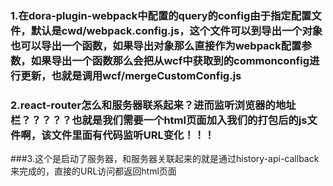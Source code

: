 ### 1.在dora-plugin-webpack中配置的query的config由于指定配置文件，默认是cwd/webpack.config.js，这个文件可以到导出一个对象也可以导出一个函数，如果导出对象那么直接作为webpack配置参数，如果导出一个函数那么会把从wcf中获取到的commonconfig进行更新，也就是调用wcf/mergeCustomConfig.js

### 2.react-router怎么和服务器联系起来？进而监听浏览器的地址栏？？？？？也就是我们需要一个html页面加入我们的打包后的js文件啊，该文件里面有代码监听URL变化！！！

###3.这个是启动了服务器，和服务器关联起来的就是通过history-api-callback来完成的，直接的URL访问都返回html页面